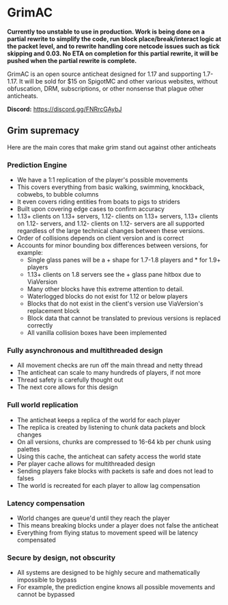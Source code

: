# GrimAC

**Currently too unstable to use in production.  Work is being done on a partial rewrite to simplify the code, run block place/break/interact logic at the packet level, and to rewrite handling core netcode issues such as tick skipping and 0.03.  No ETA on completion for this partial rewrite, it will be pushed when the partial rewrite is complete.**


GrimAC is an open source anticheat designed for 1.17 and supporting 1.7-1.17. It will be sold for $15 on SpigotMC and
other various websites, without obfuscation, DRM, subscriptions, or other nonsense that plague other anticheats.

**Discord:** https://discord.gg/FNRrcGAybJ

## Grim supremacy

Here are the main cores that make grim stand out against other anticheats

### Prediction Engine

* We have a 1:1 replication of the player's possible movements
* This covers everything from basic walking, swimming, knockback, cobwebs, to bubble columns
* It even covers riding entities from boats to pigs to striders
* Built upon covering edge cases to confirm accuracy
* 1.13+ clients on 1.13+ servers, 1.12- clients on 1.13+ servers, 1.13+ clients on 1.12- servers, and 1.12- clients on
  1.12- servers are all supported regardless of the large technical changes between these versions.
* Order of collisions depends on client version and is correct
* Accounts for minor bounding box differences between versions, for example:
    * Single glass panes will be a + shape for 1.7-1.8 players and * for 1.9+ players
    * 1.13+ clients on 1.8 servers see the + glass pane hitbox due to ViaVersion
    * Many other blocks have this extreme attention to detail.
    * Waterlogged blocks do not exist for 1.12 or below players
    * Blocks that do not exist in the client's version use ViaVersion's replacement block
    * Block data that cannot be translated to previous versions is replaced correctly
    * All vanilla collision boxes have been implemented

### Fully asynchronous and multithreaded design

* All movement checks are run off the main thread and netty thread
* The anticheat can scale to many hundreds of players, if not more
* Thread safety is carefully thought out
* The next core allows for this design

### Full world replication

* The anticheat keeps a replica of the world for each player
* The replica is created by listening to chunk data packets and block changes
* On all versions, chunks are compressed to 16-64 kb per chunk using palettes
* Using this cache, the anticheat can safety access the world state
* Per player cache allows for multithreaded design
* Sending players fake blocks with packets is safe and does not lead to falses
* The world is recreated for each player to allow lag compensation

### Latency compensation

* World changes are queue'd until they reach the player
* This means breaking blocks under a player does not false the anticheat
* Everything from flying status to movement speed will be latency compensated

### Secure by design, not obscurity

* All systems are designed to be highly secure and mathematically impossible to bypass
* For example, the prediction engine knows all possible movements and cannot be bypassed
